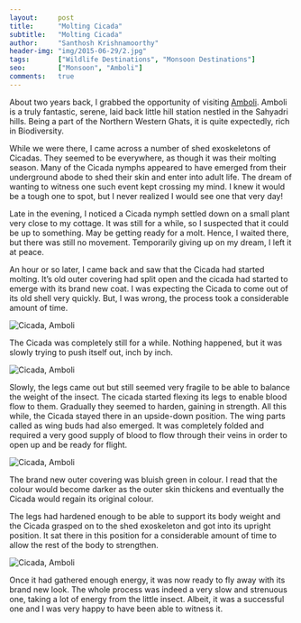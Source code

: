 ```yaml
---
layout:     post
title:      "Molting Cicada"
subtitle:   "Molting Cicada"
author:     "Santhosh Krishnamoorthy"
header-img: "img/2015-06-29/2.jpg"
tags:		["Wildlife Destinations", "Monsoon Destinations"]
seo:		["Monsoon", "Amboli"]
comments:   true
---
```


<p>About two years back, I grabbed the opportunity of visiting <a href="http://www.wilderhood.com/destination/Amboli">Amboli</a>.  Amboli is a truly fantastic, serene, laid back little hill station nestled in the Sahyadri hills. Being a part of the Northern Western Ghats, it is quite expectedly, rich in Biodiversity.</p>

<p>While we were there, I came across a number of shed exoskeletons of Cicadas. They seemed to be everywhere, as though it was their molting season. Many of the Cicada nymphs appeared to have emerged from their underground abode to shed their skin and enter into adult life. The dream of wanting to witness one such event kept crossing my mind.  I knew it would be a tough one to spot, but I never realized I would see one that very day!</p>

<p>Late in the evening, I noticed a Cicada nymph settled down on a small plant very close to my cottage. It was still for a while, so I suspected that it could be up to something. May be getting ready for a molt. Hence, I waited there, but there was still no movement. Temporarily giving up on my dream, I left it at peace.</p>

<p>An hour or so later, I came back and saw that the Cicada had started molting. It’s old outer covering had split open and the cicada had started to emerge with its brand new coat. I was expecting the Cicada to come out of its old shell very quickly. But, I was wrong, the process took a considerable amount of time.</p>

<img src="{{ site.baseurl}}/img/2015-06-29/1.jpg" alt="Cicada, Amboli">

<p>The Cicada was completely still for a while. Nothing happened, but it was slowly trying to push itself out, inch by inch.</p>

<img src="{{ site.baseurl}}/img/2015-06-29/2.jpg" alt="Cicada, Amboli">

<p>Slowly, the legs came out but still seemed very fragile to be able to balance the weight of the insect. The cicada started flexing its legs to enable blood flow to them. Gradually  they seemed to harden, gaining in strength. All this while, the Cicada stayed there in an upside-down position. The wing parts called as wing buds had also emerged. It was completely folded and required a very good supply of blood to flow through their veins in order to open up and be ready for flight.</p>

<img src="{{ site.baseurl}}/img/2015-06-29/3.jpg" alt="Cicada, Amboli">

<p>The brand new outer covering was bluish green in colour. I read that the colour would become darker as the outer skin thickens and eventually the Cicada would regain its original colour.</p>

<p>The legs had hardened enough to be able to support its body weight and the Cicada grasped on to the shed exoskeleton and got into its upright position. It sat there in this position for a considerable amount of time to allow the rest of the body to strengthen.</p>

<img src="{{ site.baseurl}}/img/2015-06-29/4.jpg" alt="Cicada, Amboli">

<p>Once it had gathered enough energy, it was now ready to fly away with its brand new look. The whole process was indeed a very slow and strenuous one, taking a lot of energy from the little insect. Albeit, it was a successful one and I was very happy to have been able to witness it.</p>




